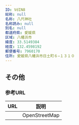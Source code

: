 ```yaml
---
ID: VdIN8
総称: null
名称: 八尺神社
名称読み: null
別名: null
都道府県: 愛媛県
区域: 八幡浜市
緯度: 33.5149384
経度: 132.4598192
郵便番号: 7960170
住所: 愛媛県八幡浜市日土町６−１３１０
---
```


## その他

### 参考URL

| URL | 説明          |
| --- | ------------- |
|     | OpenStreetMap |
